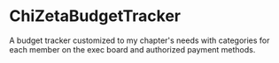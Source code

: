 # ChiZetaBudgetTracker
A budget tracker customized to my chapter's needs with categories for each member on the exec board and authorized payment methods.
